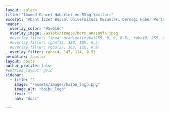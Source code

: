 ```yaml
---
layout: splash
title: "İbumed Güncel Haberler ve Blog Yazıları"
excerpt: "Abant İzzet Baysal Üniversitesi Mezunları Derneği Haber Portalı"
header:
  overlay_color: "#5e616c"
  overlay_image: /assets/images/hero_anasayfa.jpeg
  #overlay_filter: linear-gradient(rgba(255, 0, 0, 0.5), rgba(0, 255, 255, 0.5))
  #overlay_filter: rgba(13, 180, 185, 0.5)
  #overlay_filter: rgba(27, 163, 156, 0.9)
  overlay_filter: rgba(4, 147, 114, 0.9)
permalink: /posts/
layout: posts
author_profile: false
#entries_layout: grid
sidebar:
  - title: ""
    image: "/assets/images/baibu_logo.png"
    image_alt: "baibu_logo"
    text: ""
    nav: "docs"

---
```

